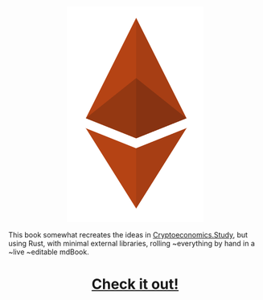 <p align="center">
    <img src="/src/rusty_ethereum.png" alt="Rusty Ethereum">  
</p>

This book somewhat recreates the ideas in [Cryptoeconomics.Study](https://cryptoeconomics.study), but using Rust, with minimal external libraries, rolling ~everything by hand in a ~live ~editable mdBook.

<h1 align="center">
    <a href="https://burrrata.github.io/cryptoeconomics.study_rust_edition/intro.html">Check it out!</a>
</h1>

